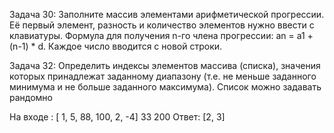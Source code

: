 Задача 30:  Заполните массив элементами арифметической прогрессии. Её первый элемент, разность и количество элементов нужно ввести с клавиатуры. Формула для получения n-го члена прогрессии: an = a1 + (n-1) * d.
Каждое число вводится с новой строки.

Задача 32: Определить индексы элементов массива (списка), значения которых принадлежат заданному диапазону (т.е. не меньше заданного минимума и не больше заданного максимума). Список можно задавать рандомно

На входе : [ 1, 5, 88, 100, 2, -4]
33
200
Ответ: [2, 3]